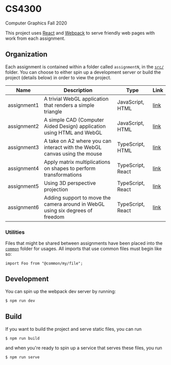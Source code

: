 # CS4300

Computer Graphics Fall 2020

This project uses [React](https://reactjs.org/) and [Webpack](https://webpack.js.org/) to serve friendly web pages with work from each assignment.

## Organization

Each assignment is contained within a folder called `assignmentN`, in the [`src/`](./src) folder. You can choose to either spin up a development server or build the project (details below) in order to view the project.

<!-- https://www.tablesgenerator.com/markdown_tables# -->

| Name        | Description                                                                    | Type              | Link                      |
| ----------- | ------------------------------------------------------------------------------ | ----------------- | ------------------------- |
| assignment1 | A trivial WebGL application that renders a simple triangle                     | JavaScript, HTML  | [link](./src/assignment1) |
| assignment2 | A simple CAD (Computer Aided Design) application using HTML and WebGL          | JavaScript, HTML  | [link](./src/assignment2) |
| assignment3 | A take on A2 where you can interact with the WebGL canvas using the mouse      | TypeScript, HTML  | [link](./src/assignment3) |
| assignment4 | Apply matrix multiplications on shapes to perform transformations              | TypeScript, React | [link](./src/assignment4) |
| assignment5 | Using 3D perspective projection                                                | TypeScript, React | [link](./src/assignment5) |
| assignment6 | Adding support to move the camera around in WebGL using six degrees of freedom | TypeScript, React | [link](./src/assignment6) |

### Utilities

Files that might be shared between assignments have been placed into the [`common`](./src/common) folder for usages. All imports that use common files must begin like so:

```tsx
import Foo from "@common/my/file";
```

## Development

You can spin up the webpack dev server by running:

```bash
$ npm run dev
```

## Build

If you want to build the project and serve static files, you can run

```bash
$ npm run build
```

and when you're ready to spin up a service that serves these files, you run

```bash
$ npm run serve
```

